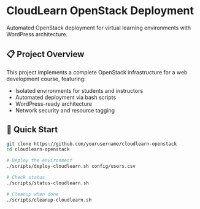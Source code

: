 # CloudLearn OpenStack Deployment

Automated OpenStack deployment for virtual learning environments with WordPress architecture.

## 📋 Project Overview
This project implements a complete OpenStack infrastructure for a web development course, featuring:
- Isolated environments for students and instructors
- Automated deployment via bash scripts
- WordPress-ready architecture
- Network security and resource tagging

## 🚀 Quick Start
```bash
git clone https://github.com/yourusername/cloudlearn-openstack
cd cloudlearn-openstack

# Deploy the environment
./scripts/deploy-cloudlearn.sh config/users.csv

# Check status
./scripts/status-cloudlearn.sh

# Cleanup when done
./scripts/cleanup-cloudlearn.sh